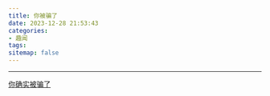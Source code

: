 ```yaml
---
title: 你被骗了
date: 2023-12-28 21:53:43
categories: 
- 趣闻
tags: 
sitemap: false
---
```


---
[你确实被骗了](https://www.luogu.com.cn/paste/8cg3cbrq)
